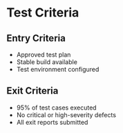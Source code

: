 # Test Criteria
 
## Entry Criteria
 
- Approved test plan
- Stable build available
- Test environment configured
 
## Exit Criteria
 
- 95% of test cases executed
- No critical or high-severity defects
- All exit reports submitted